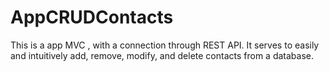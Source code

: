 # AppCRUDContacts
This is a app MVC , with a connection through REST API. It serves to easily and intuitively add, remove, modify, and delete contacts from a database.
